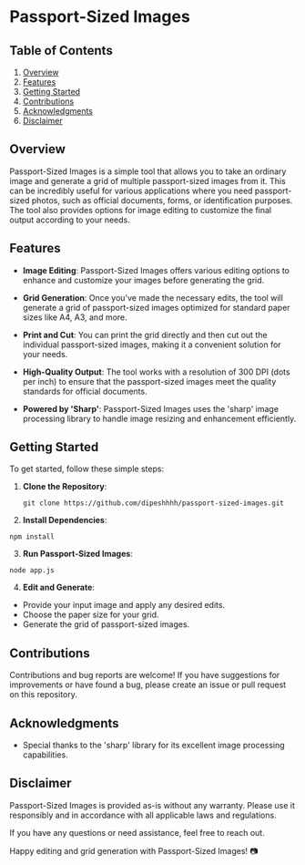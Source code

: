 # Passport-Sized Images

## Table of Contents

1. [Overview](#overview)
2. [Features](#features)
3. [Getting Started](#getting-started)
4. [Contributions](#contributions)
5. [Acknowledgments](#acknowledgments)
6. [Disclaimer](#disclaimer)

## Overview <a name="overview"></a>

Passport-Sized Images is a simple tool that allows you to take an ordinary image and generate a grid of multiple passport-sized images from it. This can be incredibly useful for various applications where you need passport-sized photos, such as official documents, forms, or identification purposes. The tool also provides options for image editing to customize the final output according to your needs.

## Features <a name="features"></a>

- **Image Editing**: Passport-Sized Images offers various editing options to enhance and customize your images before generating the grid.

- **Grid Generation**: Once you've made the necessary edits, the tool will generate a grid of passport-sized images optimized for standard paper sizes like A4, A3, and more.

- **Print and Cut**: You can print the grid directly and then cut out the individual passport-sized images, making it a convenient solution for your needs.

- **High-Quality Output**: The tool works with a resolution of 300 DPI (dots per inch) to ensure that the passport-sized images meet the quality standards for official documents.

- **Powered by 'Sharp'**: Passport-Sized Images uses the 'sharp' image processing library to handle image resizing and enhancement efficiently.

## Getting Started <a name="getting-started"></a>

To get started, follow these simple steps:

1. **Clone the Repository**:
   ```shell
   git clone https://github.com/dipeshhhh/passport-sized-images.git
   ```
   
2. **Install Dependencies**:
  ```shell
  npm install
  ```

3. **Run Passport-Sized Images**:
  ```shell
  node app.js
  ```

4. **Edit and Generate**:
  - Provide your input image and apply any desired edits.
  - Choose the paper size for your grid.
  - Generate the grid of passport-sized images.

## Contributions <a name="contributions"></a>
Contributions and bug reports are welcome! If you have suggestions for improvements or have found a bug, please create an issue or pull request on this repository.

## Acknowledgments <a name="acknowledgments"></a>
  - Special thanks to the 'sharp' library for its excellent image processing capabilities.

## Disclaimer <a name="disclaimer"></a>
Passport-Sized Images is provided as-is without any warranty. Please use it responsibly and in accordance with all applicable laws and regulations.

If you have any questions or need assistance, feel free to reach out.

Happy editing and grid generation with Passport-Sized Images! 📷
